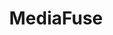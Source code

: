 ---
layout: bidder
title: MediaFuse
description: Prebid MediaFuse Bidder Adapter
biddercode: mediafuse
media_types: video,banner
gdpr_supported: true
schain_supported: true
coppa_supported: true
usp_supported: true
safeframes_ok: true
prebid_member: true
pbjs: true
pbs: true
---